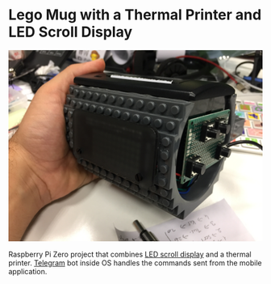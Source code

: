 # Lego Mug with a Thermal Printer and LED Scroll Display

![MadMug](https://github.com/ckilimci/madmug/raw/master/media/2016-11-14%2022.13.01.jpg)

Raspberry Pi Zero project that combines [LED scroll display](https://github.com/pimoroni/scroll-phat) and a thermal printer. [Telegram](https://telegram.org/) bot inside OS handles the commands sent from the mobile application.
